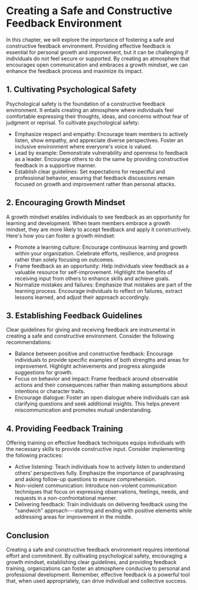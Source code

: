 Creating a Safe and Constructive Feedback Environment
================================================================

In this chapter, we will explore the importance of fostering a safe and constructive feedback environment. Providing effective feedback is essential for personal growth and improvement, but it can be challenging if individuals do not feel secure or supported. By creating an atmosphere that encourages open communication and embraces a growth mindset, we can enhance the feedback process and maximize its impact.

1\. Cultivating Psychological Safety
-----------------------------------

Psychological safety is the foundation of a constructive feedback environment. It entails creating an atmosphere where individuals feel comfortable expressing their thoughts, ideas, and concerns without fear of judgment or reprisal. To cultivate psychological safety:

* Emphasize respect and empathy: Encourage team members to actively listen, show empathy, and appreciate diverse perspectives. Foster an inclusive environment where everyone's voice is valued.
* Lead by example: Demonstrate vulnerability and openness to feedback as a leader. Encourage others to do the same by providing constructive feedback in a supportive manner.
* Establish clear guidelines: Set expectations for respectful and professional behavior, ensuring that feedback discussions remain focused on growth and improvement rather than personal attacks.

2\. Encouraging Growth Mindset
-----------------------------

A growth mindset enables individuals to see feedback as an opportunity for learning and development. When team members embrace a growth mindset, they are more likely to accept feedback and apply it constructively. Here's how you can foster a growth mindset:

* Promote a learning culture: Encourage continuous learning and growth within your organization. Celebrate efforts, resilience, and progress rather than solely focusing on outcomes.
* Frame feedback as an opportunity: Help individuals view feedback as a valuable resource for self-improvement. Highlight the benefits of receiving input from others to enhance skills and achieve goals.
* Normalize mistakes and failures: Emphasize that mistakes are part of the learning process. Encourage individuals to reflect on failures, extract lessons learned, and adjust their approach accordingly.

3\. Establishing Feedback Guidelines
-----------------------------------

Clear guidelines for giving and receiving feedback are instrumental in creating a safe and constructive environment. Consider the following recommendations:

* Balance between positive and constructive feedback: Encourage individuals to provide specific examples of both strengths and areas for improvement. Highlight achievements and progress alongside suggestions for growth.
* Focus on behavior and impact: Frame feedback around observable actions and their consequences rather than making assumptions about intentions or character traits.
* Encourage dialogue: Foster an open dialogue where individuals can ask clarifying questions and seek additional insights. This helps prevent miscommunication and promotes mutual understanding.

4\. Providing Feedback Training
------------------------------

Offering training on effective feedback techniques equips individuals with the necessary skills to provide constructive input. Consider implementing the following practices:

* Active listening: Teach individuals how to actively listen to understand others' perspectives fully. Emphasize the importance of paraphrasing and asking follow-up questions to ensure comprehension.
* Non-violent communication: Introduce non-violent communication techniques that focus on expressing observations, feelings, needs, and requests in a non-confrontational manner.
* Delivering feedback: Train individuals on delivering feedback using the "sandwich" approach---starting and ending with positive elements while addressing areas for improvement in the middle.

Conclusion
----------

Creating a safe and constructive feedback environment requires intentional effort and commitment. By cultivating psychological safety, encouraging a growth mindset, establishing clear guidelines, and providing feedback training, organizations can foster an atmosphere conducive to personal and professional development. Remember, effective feedback is a powerful tool that, when used appropriately, can drive individual and collective success.
